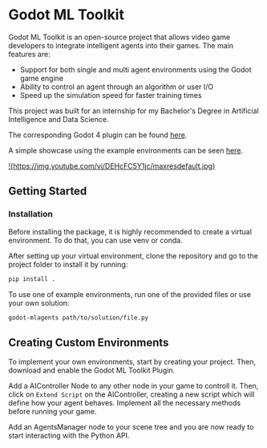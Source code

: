 # Godot ML Toolkit

Godot ML Toolkit is an open-source project that allows video game developers to integrate intelligent agents into their games.
The main features are:
- Support for both single and multi agent environments using the Godot game engine
- Ability to control an agent through an algorithm or user I/O
- Speed up the simulation speed for faster training times

This project was built for an internship for my Bachelor's Degree in Artificial Intelligence and Data Science.

The corresponding Godot 4 plugin can be found [here](https://github.com/campiao/Godot-ML-Toolkit-Plugin).

A simple showcase using the example environments can be seen [here](https://youtu.be/DEHcFC5Y1jc).

[!(https://img.youtube.com/vi/DEHcFC5Y1jc/maxresdefault.jpg)](https://youtu.be/DEHcFC5Y1jc)

## Getting Started

### Installation
Before installing the package, it is highly recommended to create a virtual environment. To do that, you can use venv or conda.

After setting up your virtual environment, clone the repository and go to the project folder to install it by running:

```bash
pip install .
```

To use one of example environments, run one of the provided files or use your own solution:

```bash
godot-mlagents path/to/solution/file.py
```

## Creating Custom Environments
To implement your own environments, start by creating your project. Then, download and enable the Godot ML Toolkit Plugin.

Add a AIController Node to any other node in your game to controll it. Then, click on `Extend Script` on the AIController, creating a new script which will define how your agent behaves. Implement all the necessary methods before running your game.

Add an AgentsManager node to your scene tree and you are now ready to start interacting with the Python API. 
